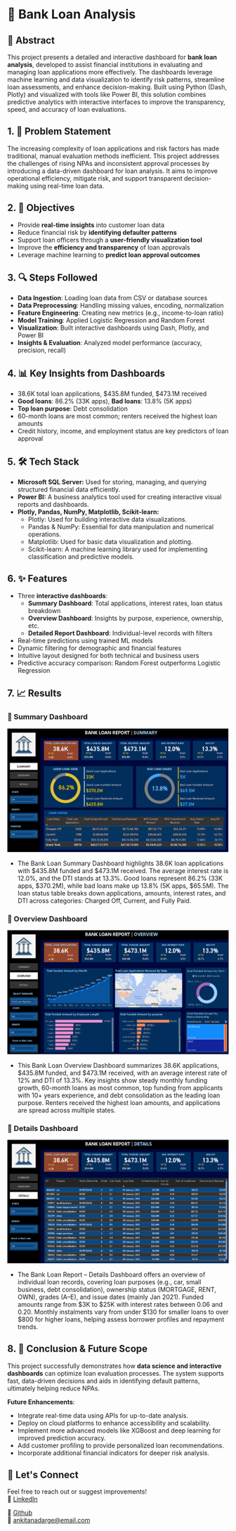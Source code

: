 # 💼 Bank Loan Analysis

## 🧾 Abstract  
This project presents a detailed and interactive dashboard for **bank loan analysis**, developed to assist financial institutions in evaluating and managing loan applications more effectively. The dashboards leverage machine learning and data visualization to identify risk patterns, streamline loan assessments, and enhance decision-making. Built using Python (Dash, Plotly) and visualized with tools like Power BI, this solution combines predictive analytics with interactive interfaces to improve the transparency, speed, and accuracy of loan evaluations.


## 1. 🧩 Problem Statement  
The increasing complexity of loan applications and risk factors has made traditional, manual evaluation methods inefficient. This project addresses the challenges of rising NPAs and inconsistent approval processes by introducing a data-driven dashboard for loan analysis. It aims to improve operational efficiency, mitigate risk, and support transparent decision-making using real-time loan data.


## 2. 🎯 Objectives  
- Provide **real-time insights** into customer loan data  
- Reduce financial risk by **identifying defaulter patterns**  
- Support loan officers through a **user-friendly visualization tool**  
- Improve the **efficiency and transparency** of loan approvals  
- Leverage machine learning to **predict loan approval outcomes**


## 3. 🔍 Steps Followed  
- **Data Ingestion**: Loading loan data from CSV or database sources  
- **Data Preprocessing**: Handling missing values, encoding, normalization  
- **Feature Engineering**: Creating new metrics (e.g., income-to-loan ratio)  
- **Model Training**: Applied Logistic Regression and Random Forest  
- **Visualization**: Built interactive dashboards using Dash, Plotly, and Power BI  
- **Insights & Evaluation**: Analyzed model performance (accuracy, precision, recall)


## 4. 📊 Key Insights from Dashboards  

- 38.6K total loan applications, $435.8M funded, $473.1M received  
- **Good loans**: 86.2% (33K apps), **Bad loans**: 13.8% (5K apps)  
- **Top loan purpose**: Debt consolidation  
- 60-month loans are most common; renters received the highest loan amounts  
- Credit history, income, and employment status are key predictors of loan approval


## 5. 🛠 Tech Stack  
- 	**Microsoft SQL Server:** Used for storing, managing, and querying structured financial data efficiently.
- **Power BI:** A business analytics tool used for creating interactive visual reports and dashboards.
- **Plotly, Pandas, NumPy, Matplotlib, Scikit-learn:**
    -	Plotly: Used for building interactive data visualizations.
    - Pandas & NumPy: Essential for data manipulation and numerical operations.
    -	Matplotlib: Used for basic data visualization and plotting.
    - Scikit-learn: A machine learning library used for implementing classification and predictive models.
 



## 6. ✨ Features  
- Three **interactive dashboards**:  
  - **Summary Dashboard**: Total applications, interest rates, loan status breakdown  
  - **Overview Dashboard**: Insights by purpose, experience, ownership, etc.  
  - **Detailed Report Dashboard**: Individual-level records with filters  
- Real-time predictions using trained ML models  
- Dynamic filtering for demographic and financial features  
- Intuitive layout designed for both technical and business users  
- Predictive accuracy comparison: Random Forest outperforms Logistic Regression


## 7. 📈 Results  
### 🔹 Summary Dashboard  
![Summary Dashboard](https://github.com/nadargeAnkita/Bank_Loan_Analysis/blob/main/Bank-Loan-Analysis/images/Summary.png)
- The Bank Loan Summary Dashboard highlights 38.6K loan applications with $435.8M funded and $473.1M received. The average interest rate is 12.0%, and the DTI stands at 13.3%. Good loans represent 86.2% (33K apps, $370.2M), while bad loans make up 13.8% (5K apps, $65.5M). The loan status table breaks down applications, amounts, interest rates, and DTI across categories: Charged Off, Current, and Fully Paid.
### 🔹 Overview Dashboard  
![Overview Dashboard](https://github.com/nadargeAnkita/Bank_Loan_Analysis/blob/main/Bank-Loan-Analysis/images/Overview.png)
- This Bank Loan Overview Dashboard summarizes 38.6K applications, $435.8M funded, and $473.1M received, with an average interest rate of 12% and DTI of 13.3%. Key insights show steady monthly funding growth, 60-month loans as most common, top funding from applicants with 10+ years experience, and debt consolidation as the leading loan purpose. Renters received the highest loan amounts, and applications are spread across multiple states.
### 🔹 Details Dashboard  
![Details Dashboard](https://github.com/nadargeAnkita/Bank_Loan_Analysis/blob/main/Bank-Loan-Analysis/images/Details.png)
- The Bank Loan Report – Details Dashboard offers an overview of individual loan records, covering loan purposes (e.g., car, small business, debt consolidation), ownership status (MORTGAGE, RENT, OWN), grades (A–E), and issue dates (mainly Jan 2021). Funded amounts range from $3K to $25K with interest rates between 0.06 and 0.20. Monthly instalments vary from under $130 for smaller loans to over $800 for higher loans, helping assess borrower profiles and repayment trends.





## 8. 🚀 Conclusion & Future Scope  
This project successfully demonstrates how **data science and interactive dashboards** can optimize loan evaluation processes. The system supports fast, data-driven decisions and aids in identifying default patterns, ultimately helping reduce NPAs.

**Future Enhancements**:  
- Integrate real-time data using APIs for up-to-date analysis.
- Deploy on cloud platforms to enhance accessibility and scalability.
- Implement more advanced models like XGBoost and deep learning for improved prediction accuracy.
- Add customer profiling to provide personalized loan recommendations.
- Incorporate additional financial indicators for deeper risk analysis.




## 🙌 Let's Connect  
Feel free to reach out or suggest improvements!  
🔗 [LinkedIn](https://www.linkedin.com/in/ankita-nadarge/) 

🔗 [Github](https://github.com/nadargeAnkita)  
📧 ankitanadarge@email.com

